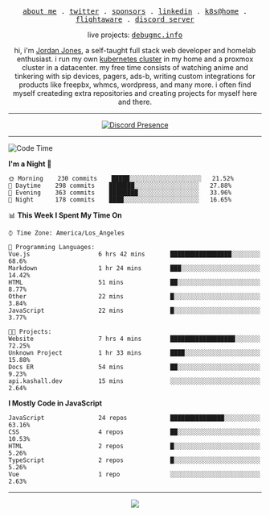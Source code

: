 <p align="center">
  <samp>
    <a href="https://jordanjones.org/">about me</a> .
    <a href="https://twitter.com/kashalls">twitter</a> .
    <a href="https://github.com/sponsors/kashalls">sponsors</a> .
    <a href="https://linkedin.com/in/jordpjones">linkedin</a> .
    <a href="https://github.com/kashalls/home-cluster">k8s@home</a> .
    <a href="https://flightaware.com/adsb/stats/user/kashalls">flightaware</a> .
    <a href="https://discord.gg/ctgrp8k">discord server</a>
  </samp>
</p>

<p align="center">
  live projects: 
  <samp>
    <a href="https://debugmc.info">debugmc.info</a>
  </samp>
</p>

<p align="center">hi, i'm <a href="https://jordanjones.org/">Jordan Jones</a>, a self-taught full stack web developer and homelab enthusiast. i run my own <a href="https://github.com/kashalls/home-cluster">kubernetes cluster</a> in my home and a proxmox cluster in a datacenter. my free time consists of watching anime and tinkering with sip devices, pagers, ads-b, writing custom integrations for products like freepbx, whmcs, wordpress, and many more. i often find myself createding extra repositories and creating projects for myself here and there. </p>

---
<div align="center">

[![Discord Presence](https://lanyard.cnrad.dev/api/201077739589992448)](https://discord.com/users/201077739589992448)

</div>

---

<!--START_SECTION:waka-->
![Code Time](http://img.shields.io/badge/Code%20Time-1%2C118%20hrs%2048%20mins-blue)

**I'm a Night 🦉** 

```text
🌞 Morning    230 commits    █████░░░░░░░░░░░░░░░░░░░░   21.52% 
🌆 Daytime    298 commits    ███████░░░░░░░░░░░░░░░░░░   27.88% 
🌃 Evening    363 commits    ████████░░░░░░░░░░░░░░░░░   33.96% 
🌙 Night      178 commits    ████░░░░░░░░░░░░░░░░░░░░░   16.65%

```


📊 **This Week I Spent My Time On** 

```text
⌚︎ Time Zone: America/Los_Angeles

💬 Programming Languages: 
Vue.js                   6 hrs 42 mins       █████████████████░░░░░░░░   68.6% 
Markdown                 1 hr 24 mins        ███░░░░░░░░░░░░░░░░░░░░░░   14.42% 
HTML                     51 mins             ██░░░░░░░░░░░░░░░░░░░░░░░   8.77% 
Other                    22 mins             █░░░░░░░░░░░░░░░░░░░░░░░░   3.84% 
JavaScript               22 mins             █░░░░░░░░░░░░░░░░░░░░░░░░   3.77%

🐱‍💻 Projects: 
Website                  7 hrs 4 mins        ██████████████████░░░░░░░   72.25% 
Unknown Project          1 hr 33 mins        ████░░░░░░░░░░░░░░░░░░░░░   15.88% 
Docs ER                  54 mins             ██░░░░░░░░░░░░░░░░░░░░░░░   9.23% 
api.kashall.dev          15 mins             ░░░░░░░░░░░░░░░░░░░░░░░░░   2.64%

```

**I Mostly Code in JavaScript** 

```text
JavaScript               24 repos            ███████████████░░░░░░░░░░   63.16% 
CSS                      4 repos             ██░░░░░░░░░░░░░░░░░░░░░░░   10.53% 
HTML                     2 repos             █░░░░░░░░░░░░░░░░░░░░░░░░   5.26% 
TypeScript               2 repos             █░░░░░░░░░░░░░░░░░░░░░░░░   5.26% 
Vue                      1 repo              ░░░░░░░░░░░░░░░░░░░░░░░░░   2.63%

```



<!--END_SECTION:waka-->

---

<p align="center">
  <a href="https://github.com/sponsors/kashalls">
    <img src='https://cdn.jsdelivr.net/gh/kashalls/kashalls/sponsors/sponsors.svg'/>
  </a>
</p>
